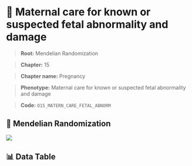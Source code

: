 # 🧪 Maternal care for known or suspected fetal abnormality and damage

> **Root:** Mendelian Randomization

> **Chapter:** 15  

> **Chapter name:** Pregnancy

> **Phenotype:** Maternal care for known or suspected fetal abnormality and damage  

> **Code:** `O15_MATERN_CARE_FETAL_ABNORM`

## 🧬 Mendelian Randomization  

<img src="/MR/Figures/Forward/O15_MATERN_CARE_FETAL_ABNORM.png"/>

## 📊 Data Table

<CsvTableMRF src="/MR_Data/Forward/O15_MATERN_CARE_FETAL_ABNORM.csv"/>
